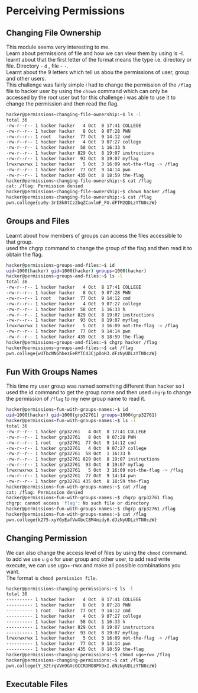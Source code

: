 # Perceiving Permissions
## Changing File Ownership
This module seems very interesting to me.<br>
Learn about permissions of file and how we can view them by using ls -l.<br>
learnt about that the first letter of the format means the type i.e. directory or file. Directory - `d` , file - `-`.<br>
Learnt about the 9 letters which tell us abou the permissions of user, group and other users.<br>
This challenge was fairly simple i had to change the permission of the `/flag` file to hacker user by using the `chown` command which can only be accessed by the root user but for this challenge i was able to use it to change the permission and then read the flag.<br>
```bash
hacker@permissions~changing-file-ownership:~$ ls -l
total 36
-rw-r--r-- 1 hacker hacker   4 Oct  8 17:41 COLLEGE
-rw-r--r-- 1 hacker hacker   8 Oct  9 07:28 PWN
-rw-r--r-- 1 root   hacker  77 Oct  9 14:12 cmd
-rw-r--r-- 1 hacker hacker   4 Oct  9 07:27 college
-rw-r--r-- 1 hacker hacker  58 Oct  1 16:33 h
-rw-r--r-- 1 hacker hacker 829 Oct  8 19:07 instructions
-rw-r--r-- 1 hacker hacker  93 Oct  8 19:07 myflag
lrwxrwxrwx 1 hacker hacker   5 Oct  3 16:09 not-the-flag -> /flag
-rw-r--r-- 1 hacker hacker  77 Oct  9 14:14 pwn
-rw-r--r-- 1 hacker hacker 435 Oct  8 18:59 the-flag
hacker@permissions~changing-file-ownership:~$ cat /flag
cat: /flag: Permission denied
hacker@permissions~changing-file-ownership:~$ chown hacker /flag
hacker@permissions~changing-file-ownership:~$ cat /flag
pwn.college{su0y-3rI8k0tCz2bqZCavlmF_FU.dFTM2QDLzYTN0czW}
```
## Groups and Files
Learnt about how members of groups can access the files accessible to that group.<br>
used the chgrp command to change the group of the flag and then read it to obtain the flag.<br>
```bash
hacker@permissions~groups-and-files:~$ id
uid=1000(hacker) gid=1000(hacker) groups=1000(hacker)
hacker@permissions~groups-and-files:~$ ls -l
total 36
-rw-r--r-- 1 hacker hacker   4 Oct  8 17:41 COLLEGE
-rw-r--r-- 1 hacker hacker   8 Oct  9 07:28 PWN
-rw-r--r-- 1 root   hacker  77 Oct  9 14:12 cmd
-rw-r--r-- 1 hacker hacker   4 Oct  9 07:27 college
-rw-r--r-- 1 hacker hacker  58 Oct  1 16:33 h
-rw-r--r-- 1 hacker hacker 829 Oct  8 19:07 instructions
-rw-r--r-- 1 hacker hacker  93 Oct  8 19:07 myflag
lrwxrwxrwx 1 hacker hacker   5 Oct  3 16:09 not-the-flag -> /flag
-rw-r--r-- 1 hacker hacker  77 Oct  9 14:14 pwn
-rw-r--r-- 1 hacker hacker 435 Oct  8 18:59 the-flag
hacker@permissions~groups-and-files:~$ chgrp hacker /flag
hacker@permissions~groups-and-files:~$ cat /flag
pwn.college{wUTbcNNGhbezEeRYTC4JCjpDoH3.dFzNyUDLzYTN0czW}
```
## Fun With Groups Names
This time my user group was named something different than hacker so i used the id command to get the group name and then used `chgrp` to change the permission of `/flag` to my new group name to read it.<br>
```bash
hacker@permissions~fun-with-groups-names:~$ id
uid=1000(hacker) gid=1000(grp32761) groups=1000(grp32761)
hacker@permissions~fun-with-groups-names:~$ ls -l
total 36
-rw-r--r-- 1 hacker grp32761   4 Oct  8 17:41 COLLEGE
-rw-r--r-- 1 hacker grp32761   8 Oct  9 07:28 PWN
-rw-r--r-- 1 root   grp32761  77 Oct  9 14:12 cmd
-rw-r--r-- 1 hacker grp32761   4 Oct  9 07:27 college
-rw-r--r-- 1 hacker grp32761  58 Oct  1 16:33 h
-rw-r--r-- 1 hacker grp32761 829 Oct  8 19:07 instructions
-rw-r--r-- 1 hacker grp32761  93 Oct  8 19:07 myflag
lrwxrwxrwx 1 hacker grp32761   5 Oct  3 16:09 not-the-flag -> /flag
-rw-r--r-- 1 hacker grp32761  77 Oct  9 14:14 pwn
-rw-r--r-- 1 hacker grp32761 435 Oct  8 18:59 the-flag
hacker@permissions~fun-with-groups-names:~$ cat /flag
cat: /flag: Permission denied
hacker@permissions~fun-with-groups-names:~$ chgrp grp32761 flag
chgrp: cannot access 'flag': No such file or directory
hacker@permissions~fun-with-groups-names:~$ chgrp grp32761 /flag
hacker@permissions~fun-with-groups-names:~$ cat /flag
pwn.college{k275-xyYGyEafVwXbcC8M4midy6.dJzNyUDLzYTN0czW}
```
## Changing Permission
We can also change the access level of files by using the `chmod` command.<br>
to add we use `u` `g` `o` for user group and other user, to add read write execute, we can use ugo+-rwx and make all possible combinations you want.<br>
The format is `chmod permission file`.<br>
```bash
hacker@permissions~changing-permissions:~$ ls -l
total 36
---------- 1 hacker hacker   4 Oct  8 17:41 COLLEGE
---------- 1 hacker hacker   8 Oct  9 07:28 PWN
---------- 1 root   hacker  77 Oct  9 14:12 cmd
---------- 1 hacker hacker   4 Oct  9 07:27 college
---------- 1 hacker hacker  58 Oct  1 16:33 h
---------- 1 hacker hacker 829 Oct  8 19:07 instructions
---------- 1 hacker hacker  93 Oct  8 19:07 myflag
lrwxrwxrwx 1 hacker hacker   5 Oct  3 16:09 not-the-flag -> /flag
---------- 1 hacker hacker  77 Oct  9 14:14 pwn
---------- 1 hacker hacker 435 Oct  8 18:59 the-flag
hacker@permissions~changing-permissions:~$ chmod ugo+rwx /flag
hacker@permissions~changing-permissions:~$ cat /flag
pwn.college{Y_32trqVVm9GXcGCCRDMO8PX9xI.dNzNyUDLzYTN0czW}
```
## Executable Files
